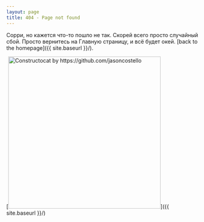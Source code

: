 ```yaml
---
layout: page
title: 404 - Page not found
---
```


Сорри, но кажется что-то пошло не так. Скорей всего просто случайный сбой. Просто вернитесь на Главную страницу, и всё будет окей. [back to the homepage]({{ site.baseurl }}/).

[<img src="{{ site.baseurl }}/images/404.jpg" alt="Constructocat by https://github.com/jasoncostello" style="width: 400px;"/>]({{ site.baseurl }}/)
